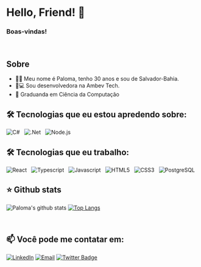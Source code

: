 # Hello, Friend! 👋  

### Boas-vindas!
<br/>

## Sobre
  - 👩‍💻 Meu nome é Paloma, tenho 30 anos e sou de Salvador-Bahia.  
  - 🍺💻  Sou desenvolvedora na Ambev Tech. 
  - 📖 Graduanda em Ciência da Computação
    
## 🛠️ Tecnologias que eu estou apredendo sobre:
  ![C#](https://img.shields.io/badge/c%23-%23239120.svg?style=for-the-badge&logo=csharp&logoColor=white) &nbsp;
  ![.Net](https://img.shields.io/badge/.NET-5C2D91?style=for-the-badge&logo=.net&logoColor=white) &nbsp;
  ![Node.js](https://img.shields.io/badge/Node.js-43853D?style=for-the-badge&logo=node.js&logoColor=white)  &nbsp;
<br/>
  
## 🛠️ Tecnologias que eu trabalho:
  ![React](https://img.shields.io/badge/React-303238?style=for-the-badge&logo=react&logoColor=61DAFB)  &nbsp;
  ![Typescript](https://img.shields.io/badge/TypeScript-303238?style=for-the-badge&logo=typescript&logoColor=F7DF1Ee)  &nbsp;
  ![Javascript](https://img.shields.io/badge/JavaScript-323330?style=for-the-badge&logo=javascript&logoColor=F7DF1Ee)  &nbsp;
  ![HTML5](https://img.shields.io/badge/HTML5-E34F26?style=for-the-badge&logo=html5&logoColor=white)  &nbsp;
  ![CSS3](https://img.shields.io/badge/CSS-1572B6?&style=for-the-badge&logo=css3&logoColor=white)  &nbsp;
  ![PostgreSQL](https://img.shields.io/badge/PostgreSQL-316192?style=for-the-badge&logo=postgresql&logoColor=white)  &nbsp;
<br/>

## ⭐ Github stats
 ![Paloma's github stats](https://github-readme-stats.vercel.app/api?username=plmsz&hide=contribs&count_private=true&show_icons=true)
 [![Top Langs](https://github-readme-stats.vercel.app/api/top-langs/?username=plmsz&layout=compact)](https://github.com/plmsz/github-readme-stats)

<br/>

## 📫 Você pode me contatar em: <br/>
[![LinkedIn](https://img.shields.io/static/v1?label=&message=LinkedIn&color=blue&style=flat-square&logo=LinkedIn&logoColor=white)](https://www.linkedin.com/in/plmsz/)
[![Email](https://img.shields.io/static/v1?label=&message=Email&color=red&style=flat-square&logo=Gmail&logoColor=white)](mailto:plmsouzaoliveira@gmail.com)
[![Twitter Badge](https://img.shields.io/static/v1?label=&message=Twitter&color=1ca0f1&style=flat-square&logo=Twitter&logoColor=white)](https://twitter.com/plmszdev)
